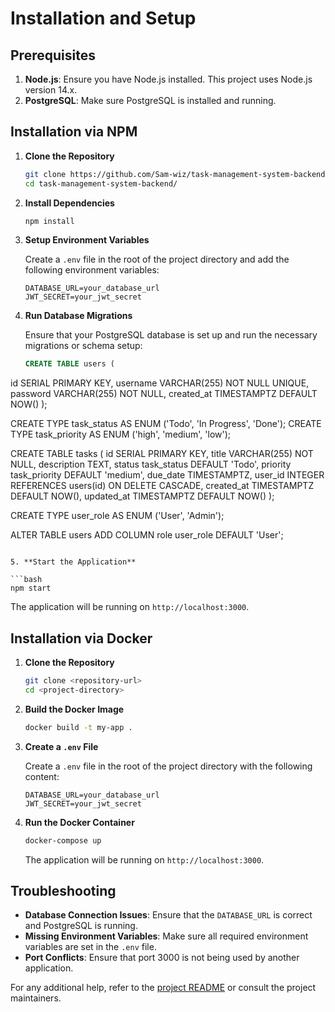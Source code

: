 # Installation and Setup

## Prerequisites

1. **Node.js**: Ensure you have Node.js installed. This project uses Node.js version 14.x.
2. **PostgreSQL**: Make sure PostgreSQL is installed and running.

## Installation via NPM

1. **Clone the Repository**

   ```bash
   git clone https://github.com/Sam-wiz/task-management-system-backend/
   cd task-management-system-backend/
   ```

2. **Install Dependencies**

   ```bash
   npm install
   ```

3. **Setup Environment Variables**

   Create a `.env` file in the root of the project directory and add the following environment variables:

   ```env
   DATABASE_URL=your_database_url
   JWT_SECRET=your_jwt_secret
   ```

4. **Run Database Migrations**

   Ensure that your PostgreSQL database is set up and run the necessary migrations or schema setup:

   ```sql
   CREATE TABLE users (
  id SERIAL PRIMARY KEY,
  username VARCHAR(255) NOT NULL UNIQUE,
  password VARCHAR(255) NOT NULL,
  created_at TIMESTAMPTZ DEFAULT NOW()
);


CREATE TYPE task_status AS ENUM ('Todo', 'In Progress', 'Done');
CREATE TYPE task_priority AS ENUM ('high', 'medium', 'low');

CREATE TABLE tasks (
  id SERIAL PRIMARY KEY,
  title VARCHAR(255) NOT NULL,
  description TEXT,
  status task_status DEFAULT 'Todo',
  priority task_priority DEFAULT 'medium',
  due_date TIMESTAMPTZ,
  user_id INTEGER REFERENCES users(id) ON DELETE CASCADE,
  created_at TIMESTAMPTZ DEFAULT NOW(),
  updated_at TIMESTAMPTZ DEFAULT NOW()
);

CREATE TYPE user_role AS ENUM ('User', 'Admin');


ALTER TABLE users
ADD COLUMN role user_role DEFAULT 'User';

   ```

5. **Start the Application**

   ```bash
   npm start
   ```

   The application will be running on `http://localhost:3000`.

## Installation via Docker

1. **Clone the Repository**

   ```bash
   git clone <repository-url>
   cd <project-directory>
   ```

2. **Build the Docker Image**

   ```bash
   docker build -t my-app .
   ```

3. **Create a `.env` File**

   Create a `.env` file in the root of the project directory with the following content:

   ```env
   DATABASE_URL=your_database_url
   JWT_SECRET=your_jwt_secret
   ```

4. **Run the Docker Container**

   ```bash
   docker-compose up
   ```

   The application will be running on `http://localhost:3000`.

## Troubleshooting

- **Database Connection Issues**: Ensure that the `DATABASE_URL` is correct and PostgreSQL is running.
- **Missing Environment Variables**: Make sure all required environment variables are set in the `.env` file.
- **Port Conflicts**: Ensure that port 3000 is not being used by another application.

For any additional help, refer to the [project README](README.md) or consult the project maintainers.
